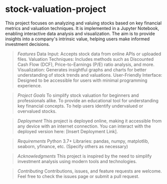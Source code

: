 # stock-valuation-project

This project focuses on analyzing and valuing stocks based on key financial metrics and valuation techniques. It is implemented in a Jupyter Notebook, enabling interactive data analysis and visualization. The aim is to provide insights into a company's intrinsic value, helping users make informed investment decisions.

> *Features*
Data Input: Accepts stock data from online APIs or uploaded files.
Valuation Techniques: Includes methods such as Discounted Cash Flow (DCF), Price-to-Earnings (P/E) ratio analysis, and more.
Visualization: Generates insightful graphs and charts for better understanding of stock trends and valuations.
User-Friendly Interface: Designed to be accessible for users with minimal programming experience.

> *Project Goals*
To simplify stock valuation for beginners and professionals alike.
To provide an educational tool for understanding key financial concepts.
To help users identify undervalued or overvalued stocks.

> *Deployment*
This project is deployed online, making it accessible from any device with an internet connection. You can interact with the deployed version here: [Insert Deployment Link].

> *Requirements*
Python 3.7+
Libraries: pandas, numpy, matplotlib, seaborn, yfinance, etc. (Specify others as necessary)

> *Acknowledgments*
This project is inspired by the need to simplify investment analysis using modern tools and technologies.

> *Contributing*
Contributions, issues, and feature requests are welcome. Feel free to check the issues page or submit a pull request.


